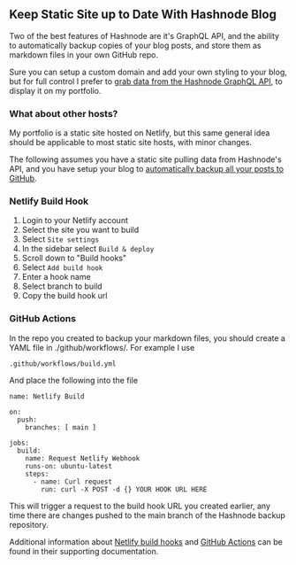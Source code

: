 ## Keep Static Site up to Date With Hashnode Blog

Two of the best features of Hashnode are it's GraphQL API, and the ability to automatically backup copies of your blog posts, and store them as markdown files in your own GitHub repo.

Sure you can setup a custom domain and add your own styling to your blog, but for full control I prefer to [grab data from the Hashnode GraphQL API](https://catalins.tech/hashnode-api-how-to-display-your-blog-articles-on-your-portfolio-page), to display it on my portfolio.

### What about other hosts?

My portfolio is a static site hosted on Netlify, but this same general idea should be applicable to most static site hosts, with minor changes.

The following assumes you have a static site pulling data from Hashnode's API, and you have setup your blog to [automatically backup all your posts to GitHub](https://support.hashnode.com/docs/github-backup).

### Netlify Build Hook

1. Login to your Netlify account 
2. Select the site you want to build
3. Select `Site settings`
4. In the sidebar select `Build & deploy`
5. Scroll down to "Build hooks"
6. Select `Add build hook`
7. Enter a hook name
8. Select branch to build
9. Copy the build hook url

### GitHub Actions

In the repo you created to backup your markdown files, you should create a YAML file in ./github/workflows/. For example I use

```
.github/workflows/build.yml

```

And place the following into the file

```
name: Netlify Build

on:
  push:
    branches: [ main ]

jobs:
  build:
    name: Request Netlify Webhook
    runs-on: ubuntu-latest
    steps:
      - name: Curl request
        run: curl -X POST -d {} YOUR HOOK URL HERE
```

This will trigger a request to the build hook URL you created earlier, any time there are changes pushed to the main branch of the Hashnode backup repository.

Additional information about [Netlify build hooks](https://docs.netlify.com/configure-builds/build-hooks/) and [GitHub Actions](https://docs.github.com/en/actions) can be found in their supporting documentation.





